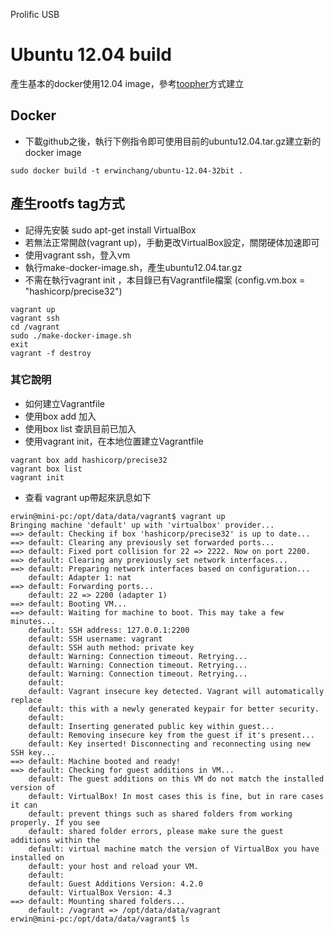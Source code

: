 Prolific USB 

# Ubuntu 12.04 build
產生基本的docker使用12.04 image，參考[toopher][1]方式建立

## Docker
 
 - 下載github之後，執行下例指令即可使用目前的ubuntu12.04.tar.gz建立新的docker image

```
sudo docker build -t erwinchang/ubuntu-12.04-32bit .
```

## 產生rootfs tag方式
 
 - 記得先安裝 sudo apt-get install VirtualBox
 - 若無法正常開啟(vagrant up)，手動更改VirtualBox設定，關閉硬体加速即可
 - 使用vagrant ssh，登入vm
 - 執行make-docker-image.sh，產生ubuntu12.04.tar.gz
 - 不需在執行vagrant init ，本目錄已有Vagrantfile檔案 (config.vm.box = "hashicorp/precise32")

```
vagrant up
vagrant ssh
cd /vagrant
sudo ./make-docker-image.sh
exit
vagrant -f destroy
```

### 其它說明
 
 - 如何建立Vagrantfile
 - 使用box add 加入
 - 使用box list 查訊目前已加入
 - 使用vagrant init，在本地位置建立Vagrantfile

```
vagrant box add hashicorp/precise32
vagrant box list 
vagrant init
```

 - 查看 vagrant up帶起來訊息如下
 
```
erwin@mini-pc:/opt/data/data/vagrant$ vagrant up
Bringing machine 'default' up with 'virtualbox' provider...
==> default: Checking if box 'hashicorp/precise32' is up to date...
==> default: Clearing any previously set forwarded ports...
==> default: Fixed port collision for 22 => 2222. Now on port 2200.
==> default: Clearing any previously set network interfaces...
==> default: Preparing network interfaces based on configuration...
    default: Adapter 1: nat
==> default: Forwarding ports...
    default: 22 => 2200 (adapter 1)
==> default: Booting VM...
==> default: Waiting for machine to boot. This may take a few minutes...
    default: SSH address: 127.0.0.1:2200
    default: SSH username: vagrant
    default: SSH auth method: private key
    default: Warning: Connection timeout. Retrying...
    default: Warning: Connection timeout. Retrying...
    default: Warning: Connection timeout. Retrying...
    default: 
    default: Vagrant insecure key detected. Vagrant will automatically replace
    default: this with a newly generated keypair for better security.
    default: 
    default: Inserting generated public key within guest...
    default: Removing insecure key from the guest if it's present...
    default: Key inserted! Disconnecting and reconnecting using new SSH key...
==> default: Machine booted and ready!
==> default: Checking for guest additions in VM...
    default: The guest additions on this VM do not match the installed version of
    default: VirtualBox! In most cases this is fine, but in rare cases it can
    default: prevent things such as shared folders from working properly. If you see
    default: shared folder errors, please make sure the guest additions within the
    default: virtual machine match the version of VirtualBox you have installed on
    default: your host and reload your VM.
    default: 
    default: Guest Additions Version: 4.2.0
    default: VirtualBox Version: 4.3
==> default: Mounting shared folders...
    default: /vagrant => /opt/data/data/vagrant
erwin@mini-pc:/opt/data/data/vagrant$ ls
```

[1]:https://github.com/toopher/toopher-docker/tree/master/ubuntu12.04-i386